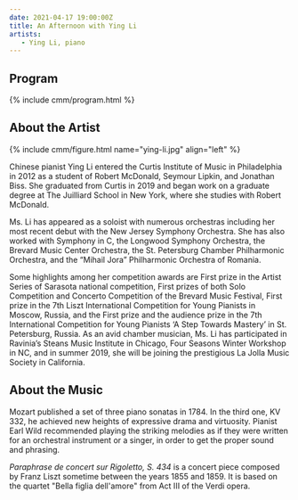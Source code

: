 ```yaml
---
date: 2021-04-17 19:00:00Z
title: An Afternoon with Ying Li
artists: 
   - Ying Li, piano
---
```


## Program

{% include cmm/program.html %}

## About the Artist

{% include cmm/figure.html name="ying-li.jpg" align="left" %}

Chinese pianist Ying Li entered the Curtis Institute of Music in Philadelphia
in 2012 as a student of Robert McDonald, Seymour Lipkin, and Jonathan Biss.
She graduated from Curtis in 2019 and began work on a graduate degree at The
Juilliard School in New York, where she studies with Robert McDonald.

Ms. Li has appeared as a soloist with numerous orchestras including her most
recent debut with the New Jersey Symphony Orchestra. She has also worked with
Symphony in C, the Longwood Symphony Orchestra, the Brevard Music Center
Orchestra, the St. Petersburg Chamber Philharmonic Orchestra, and the “Mihail
Jora” Philharmonic Orchestra of Romania.

Some highlights among her competition awards are First prize in the Artist
Series of Sarasota national competition, First prizes of both Solo Competition
and Concerto Competition of the Brevard Music Festival, First prize in the 7th
Liszt International Competition for Young Pianists in Moscow, Russia, and the
First prize and the audience prize in the 7th International Competition for
Young Pianists ‘A Step Towards Mastery’ in St. Petersburg, Russia. As an avid
chamber musician, Ms. Li has participated in Ravinia’s Steans Music Institute
in Chicago, Four Seasons Winter Workshop in NC, and in summer 2019, she will
be joining the prestigious La Jolla Music Society in California.

## About the Music

Mozart published a set of three piano sonatas in 1784. In the third one, KV
332, he achieved new heights of expressive drama and virtuosity. Pianist
Earl Wild recommended playing the striking melodies as if they were written
for an orchestral instrument or a singer, in order to get the proper sound
and phrasing.

*Paraphrase de concert sur Rigoletto, S. 434* is a concert piece composed by
Franz Liszt sometime between the years 1855 and 1859. It is based on the
quartet "Bella figlia dell'amore" from Act III of the Verdi opera.
